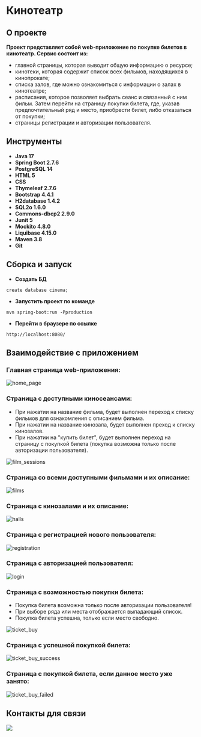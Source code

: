 # Кинотеатр

## О проекте

**Проект представляет собой web-приложение по покупке билетов в кинотеатр. Сервис состоит из:**

* главной страницы, которая выводит общую информацию о ресурсе;
* кинотеки, которая содержит список всех фильмов, находящихся в кинопрокате;
* списка залов, где можно ознакомиться с информации о залах в кинотеатре;
* расписания, которое позволяет выбрать сеанс и связанный с ним фильм. Затем перейти на страницу покупки билета, где,
  указав предпочтительный ряд и место, приобрести билет, либо отказаться от покупки;
* страницы регистрации и авторизации пользователя.

## Инструменты

- **Java 17**
- **Spring Boot 2.7.6**
- **PostgreSQL 14**
- **HTML 5**
- **CSS**
- **Thymeleaf 2.7.6**
- **Bootstrap 4.4.1**
- **H2database 1.4.2**
- **SQL2o 1.6.0**
- **Commons-dbcp2 2.9.0**
- **Junit 5**
- **Mockito 4.8.0**
- **Liquibase 4.15.0**
- **Maven 3.8**
- **Git**

## Сборка и запуск<br>

- **Создать БД**

``` shell 
create database cinema;
```

- **Запустить проект по команде**

``` shell 
mvn spring-boot:run -Pproduction
```

- **Перейти в браузере по ссылке**

``` shell 
http://localhost:8080/
```

## Взаимодействие с приложением<br>

### Главная страница web-приложения:

![home_page](src/main/resources/static/application_pictures/home_page.png)

### Страница с доступными киносеансами:

- При нажатии на название фильма, будет выполнен переход к списку фильмов для ознакомления с описанием фильма.
- При нажатии на название кинозала, будет выполнен преход к списку кинозалов.
- При нажатии на "купить билет", будет выполнен переход на страницу с покупкой билета (покупка возможна только после
  авторизации пользователя).

![film_sessions](src/main/resources/static/application_pictures/film_sessions.png)

### Страница со всеми доступными фильмами и их описание:

![films](src/main/resources/static/application_pictures/films.png)

### Страница с кинозалами и их описание:

![halls](src/main/resources/static/application_pictures/halls.png)

### Страница с регистрацией нового пользователя:

![registration](src/main/resources/static/application_pictures/registration.png)

### Страница с авторизацией пользователя:

![login](src/main/resources/static/application_pictures/login.png)

### Страница с возможностью покупки билета:

- Покупка билета возможна только после авторизации пользователя!
- При выборе ряда или места отображается выпадающий список.
- Покупка билета успешна, только если место свободно. <br/>
  
![ticket_buy](src/main/resources/static/application_pictures/ticket_buy.png)

### Страница с успешной покупкой билета:

![ticket_buy_success](src/main/resources/static/application_pictures/ticket_buy_success.png)

### Страница с покупкой билета, если данное место уже занято:

![ticket_buy_failed](src/main/resources/static/application_pictures/ticket_buy_failed.png)

## Контакты для связи<br>

<a href="https://t.me/OvercomingJunk" target="blank"><img src="https://img.icons8.com/clouds/50/000000/telegram-app.png"/></a>

